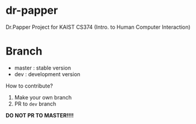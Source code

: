 # dr-papper
Dr.Papper Project for KAIST CS374 (Intro. to Human Computer Interaction)

# Branch

* master : stable version
* dev : development version

How to contribute?
1. Make your own branch
2. PR to `dev` branch

**DO NOT PR TO MASTER!!!!**